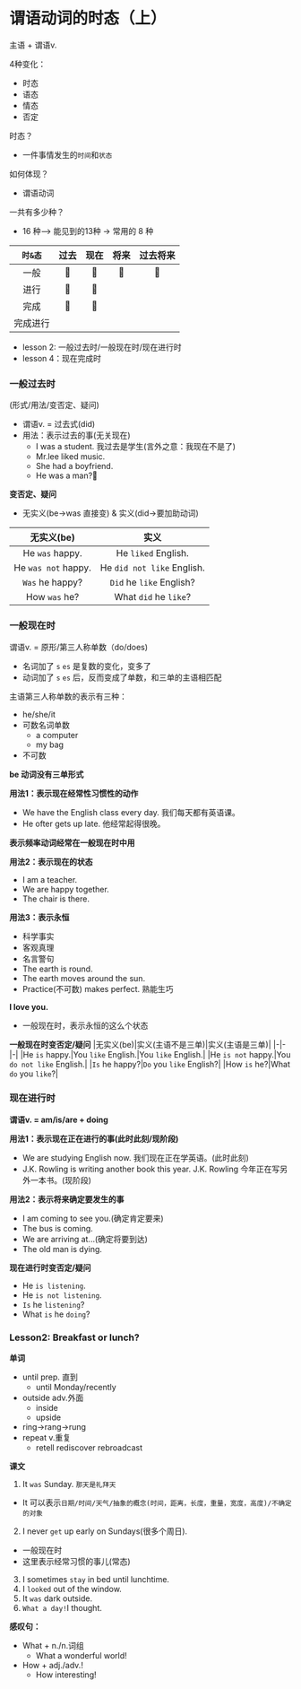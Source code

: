 # 谓语动词的时态（上）

主语 + 谓语v.

4种变化：
* 时态
* 语态
* 情态
* 否定

时态？
* 一件事情发生的`时间`和`状态`

如何体现？
* 谓语动词

一共有多少种？
* 16 种--> 能见到的13种 -> 常用的 8 种

|`时&态`|过去|现在|将来|过去将来|
|:-:|:-:|:-:|:-:|:-:|
|一般|📌|📌|📌|📌|
|进行|📌|📌|||
|完成|📌|📌|||
|完成进行|||||

* lesson 2: 一般过去时/一般现在时/现在进行时
* lesson 4：现在完成时

### 一般过去时
(形式/用法/变否定、疑问)

* 谓语v. = 过去式(did)
* 用法：表示过去的事(无关现在)
  * I was a student. 我过去是学生(言外之意：我现在不是了)
  * Mr.lee liked music.
  * She had a boyfriend.
  * He was a man?🤣

**变否定、疑问**
* 无实义(be->was 直接变) & 实义(did->要加助动词)

|无实义(be)|实义|
|:-:|:-:|
|He `was` happy.|He `liked` English.|He `likes` English.|
|He `was not` happy.|He `did not like` English.|He `does not like` English.|
|`Was` he happy?|`Did` he `like` English?|`Does` he `like` English.|
|How `was` he?|What `did` he `like`?|What `does` he `like`.|

### 一般现在时
谓语v. = 原形/第三人称单数（do/does)
* 名词加了 `s` `es` 是复数的变化，变多了
* 动词加了 `s` `es` 后，反而变成了单数，和三单的主语相匹配

主语第三人称单数的表示有三种：
* he/she/it
* 可数名词单数
  * a computer
  * my bag
* 不可数

**be 动词没有三单形式**

**用法1：表示现在经常性习惯性的动作**
* We have the English class every day. 我们每天都有英语课。
* He ofter gets up late. 他经常起得很晚。

**表示频率动词经常在一般现在时中用**

**用法2：表示现在的状态**
* I am a teacher.
* We are happy together.
* The chair is there.

**用法3：表示永恒**
* 科学事实
* 客观真理
* 名言警句
* The earth is round.
* The earth moves around the sun.
* Practice(不可数) makes perfect. 熟能生巧

**I love you.**
* 一般现在时，表示永恒的这么个状态

**一般现在时变否定/疑问**
|无实义(be)|实义(主语不是三单)|实义(主语是三单)|
|-|-|-|
|He `is` happy.|You `like` English.|You `like` English.|
|He `is not` happy.|You `do not like` English.|
|`Is` he happy?|`Do` you `like` English?|
|How `is` he?|What `do` you `like`?|

### 现在进行时
**谓语v. = am/is/are + doing**

**用法1：表示现在正在进行的事(此时此刻/现阶段)**
* We are studying English now. 我们现在正在学英语。(此时此刻)
* J.K. Rowling is writing another book this year. J.K. Rowling 今年正在写另外一本书。(现阶段)

**用法2：表示将来确定要发生的事**
* I am coming to see you.(确定肯定要来)
* The bus is coming.
* We are arriving at...(确定将要到达)
* The old man is dying.

**现在进行时变否定/疑问**
* He `is listening`.
* He `is not listening`.
* `Is` he `listening`?
* What `is` he `doing`?

### Lesson2: Breakfast or lunch?

**单词**

* until prep. 直到
  * until Monday/recently
* outside adv.外面
  * inside
  * upside
* ring->rang->rung
* repeat v.重复
  * retell rediscover rebroadcast

**课文**
1. It `was` Sunday. `那天是礼拜天`
  * It 可以表示`日期/时间/天气/抽象的概念(时间，距离，长度，重量，宽度，高度)/不确定的对象`
2. I never `get` up early on Sundays(很多个周日). 
  * 一般现在时
  * 这里表示经常习惯的事儿(常态)
3. I sometimes `stay` in bed until lunchtime.
4. I `looked` out of the window.
5. It `was` dark outside.
6. `What a day!`I thought.

**感叹句：**
* What + n./n.词组
  * What a wonderful world!
* How + adj./adv.!
  * How interesting!
